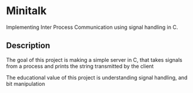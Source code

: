 # Minitalk
Implementing Inter Process Communication using signal handling in C.

## Description
The goal of this project is making a simple server in C, that takes signals from a process and prints the string transmitted by the client

The educational value of this project is understanding signal handling, and bit manipulation
